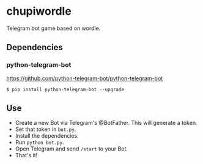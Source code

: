 # chupiwordle
Telegram bot game based on wordle.
## Dependencies
### python-telegram-bot
https://github.com/python-telegram-bot/python-telegram-bot
```
$ pip install python-telegram-bot --upgrade
```
## Use
- Create a new Bot via Telegram's @BotFather. This will generate a token.
- Set that token in `bot.py`.
- Install the dependencies.
- Run `python bot.py`.
- Open Telegram and send `/start` to your Bot.
- That's it!

